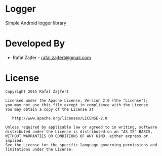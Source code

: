 # Logger
Simple Android logger library

Developed By
=======

 * Rafa&#x142; Zajfer - <rafal.zajfert@gmail.com>

License
=======

    Copyright 2015 Rafal Zajfert

    Licensed under the Apache License, Version 2.0 (the "License");
    you may not use this file except in compliance with the License.
    You may obtain a copy of the License at

       http://www.apache.org/licenses/LICENSE-2.0

    Unless required by applicable law or agreed to in writing, software
    distributed under the License is distributed on an "AS IS" BASIS,
    WITHOUT WARRANTIES OR CONDITIONS OF ANY KIND, either express or implied.
    See the License for the specific language governing permissions and
    limitations under the License.
